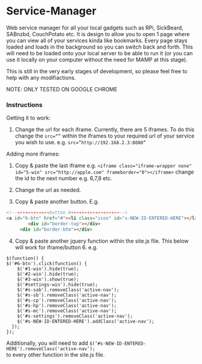 # Service-Manager

Web service manager for all your local gadgets such as RPi, SickBeard, SABnzbd, CouchPotato etc. It is design to allow you to open 1 page where you can view all of your services kinda like bookmarks. Every page stays loaded and loads in the background so you can switch back and forth. This will need to be loaded onto your local server to be able to run it (or you can use it locally on your computer without the need for MAMP at this stage).


This is still in the very early stages of development, so please feel free to help with any modifiactions.

NOTE: ONLY TESTED ON GOOGLE CHROME

### Instructions

Getting it to work:

1. Change the url for each iframe. Currently, there are 5 iframes. To do this change the `src=“”` within the iframes to your required url of your service you wish to use. e.g. `src=“http://192.168.2.3:8080”`


Adding more iframes:

1. Copy & paste the last iframe 
e.g. `<iframe class="iframe-wrapper none" id="5-win" src="http://apple.com" frameborder="0"></iframe>`
change the id to the next number e.g. 6,7,8 etc. 

2. Change the url as needed.

3. Copy & paste another button.
E.g. 
```html
<!--------------button 6-------------------->
<a id="6-btn" href="#"><li class="icon" id="s-NEW-ID-ENTERED-HERE"></li></a>
		<div id="border-top"></div>
	 <div id="border-btm"></div>
```

4. Copy & paste another jquery function within the site.js file. This below will work for iframe/button 6.
e.g.
```jquery
$(function() {
$('#6-btn').click(function() {
	$('#1-win').hide(true);
	$('#2-win').hide(true);
	$('#3-win').show(true);
	$('#settings-win').hide(true);
	$('#s-sab').removeClass('active-nav');	
	$('#s-sb').removeClass('active-nav');
	$('#s-cp').removeClass('active-nav');
	$('#s-hp').removeClass('active-nav');
	$('#s-mc').removeClass('active-nav');	
	$('#s-settings').removeClass('active-nav');
	$('#s-NEW-ID-ENTERED-HERE').addClass('active-nav');	
  });
});
```

Additionally, you will need to add 
`$(‘#s-NEW-ID-ENTERED-HERE').removeClass('active-nav’);`	
to every other function in the site.js file.



